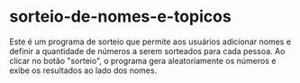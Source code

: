 # sorteio-de-nomes-e-topicos
Este é um programa de sorteio que permite aos usuários adicionar nomes e definir a quantidade de números a serem sorteados para cada pessoa. Ao clicar no botão "sorteio", o programa gera aleatoriamente os números e exibe os resultados ao lado dos nomes. 
